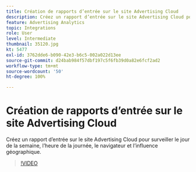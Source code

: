 ```yaml
---
title: Création de rapports d’entrée sur le site Advertising Cloud
description: Créez un rapport d’entrée sur le site Advertising Cloud pour surveiller le jour de la semaine, l’heure de la journée, le navigateur et l’influence géographique.
feature: Advertising Analytics
topic: Integrations
role: User
level: Intermediate
thumbnail: 35120.jpg
kt: 5477
exl-id: 3762dde6-b090-42e3-b6c5-002a022d13ee
source-git-commit: d24bab984f57dbf197c5f6fb39d0a82e6fcf2ad2
workflow-type: tm+mt
source-wordcount: '50'
ht-degree: 100%

---
```


# Création de rapports d’entrée sur le site Advertising Cloud

Créez un rapport d’entrée sur le site Advertising Cloud pour surveiller le jour de la semaine, l’heure de la journée, le navigateur et l’influence géographique.

>[!VIDEO](https://video.tv.adobe.com/v/35120/?quality=12&learn=on)
